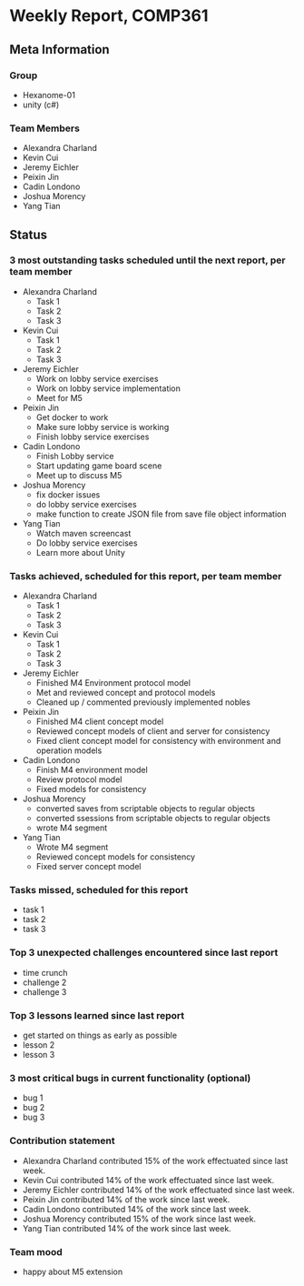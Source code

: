 # Weekly Report, COMP361

## Meta Information

### Group

 * Hexanome-01
 * unity (c#)

### Team Members

 * Alexandra Charland
 * Kevin Cui
 * Jeremy Eichler
 * Peixin Jin
 * Cadin Londono
 * Joshua Morency
 * Yang Tian

## Status

### 3 most outstanding tasks scheduled until the next report, per team member

 * Alexandra Charland
   * Task 1
   * Task 2
   * Task 3
 * Kevin Cui
   * Task 1
   * Task 2
   * Task 3
 * Jeremy Eichler
   * Work on lobby service exercises
   * Work on lobby service implementation
   * Meet for M5
 * Peixin Jin
   * Get docker to work
   * Make sure lobby service is working
   * Finish lobby service exercises
 * Cadin Londono
   * Finish Lobby service
   * Start updating game board scene
   * Meet up to discuss M5
 * Joshua Morency
   * fix docker issues
   * do lobby service exercises
   * make function to create JSON file from save file object information
 * Yang Tian
   * Watch maven screencast
   * Do lobby service exercises
   * Learn more about Unity

### Tasks achieved, scheduled for this report, per team member

 * Alexandra Charland
   * Task 1
   * Task 2
   * Task 3
 * Kevin Cui
   * Task 1
   * Task 2
   * Task 3
 * Jeremy Eichler
   * Finished M4 Environment protocol model
   * Met and reviewed concept and protocol models
   * Cleaned up / commented previously implemented nobles
 * Peixin Jin
   * Finished M4 client concept model
   * Reviewed concept models of client and server for consistency
   * Fixed client concept model for consistency with environment and operation models
 * Cadin Londono
   * Finish M4 environment model
   * Review protocol model  
   * Fixed models for consistency
 * Joshua Morency
   * converted saves from scriptable objects to regular objects
   * converted ssessions from scriptable objects to regular objects
   * wrote M4 segment
 * Yang Tian
   * Wrote M4 segment
   * Reviewed concept models for consistency
   * Fixed server concept model

### Tasks missed, scheduled for this report

 * task 1
 * task 2
 * task 3

### Top 3 unexpected challenges encountered since last report

 * time crunch
 * challenge 2
 * challenge 3

### Top 3 lessons learned since last report

 * get started on things as early as possible
 * lesson 2
 * lesson 3

### 3 most critical bugs in current functionality (optional)

 * bug 1
 * bug 2
 * bug 3

### Contribution statement

 * Alexandra Charland contributed 15% of the work effectuated since last week.
 * Kevin Cui contributed 14% of the work effectuated since last week.
 * Jeremy Eichler contributed 14% of the work effectuated since last week.
 * Peixin Jin contributed 14% of the work since last week.
 * Cadin Londono contributed 14% of the work since last week.
 * Joshua Morency contributed 15% of the work since last week.
 * Yang Tian contributed 14% of the work since last week.

### Team mood

 * happy about M5 extension
